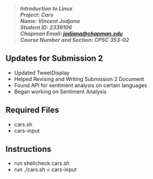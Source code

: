> __*Introduction to Linux*__\
> __*Project: Cars*__\
> __*Name: Vincent Jodjana*__\
> __*Student ID: 2339106*__\
> __*Chapman Email: jodjana@chapman.edu*__\
> __*Course Number and Section: CPSC 353-02*__

## Updates for Submission 2

* Updated TweetDisplay
* Helped Revising and Writing Submission 2 Document
* Found API for sentiment analysis on certain languages
* Began working on Sentiment Analysis

## Required Files

* cars.sh
* cars-input

## Instructions
* run shellcheck cars.sh
* run ./cars.sh < cars-input
